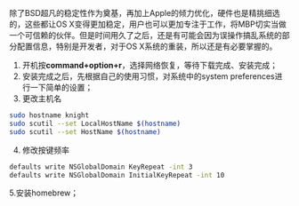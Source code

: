除了BSD超凡的稳定性作为奠基，再加上Apple的倾力优化，硬件也是精挑细选的，这些都让OS X变得更加稳定，用户也可以更加专注于工作，将MBP切实当做一个可信赖的伙伴。但是时间用久了之后，还是有可能会因为误操作搞乱系统的部分配置信息，特别是开发者，对于OS X系统的重装，所以还是有必要掌握的。

1. 开机按**command+option+r**，选择网络恢复，等待下载完成、安装完成；
2. 安装完成之后，先根据自己的使用习惯，对系统中的system preferences进行一下简单的设置；
3. 更改主机名
```bash
sudo hostname knight
sudo scutil --set LocalHostName $(hostname)
sudo scutil --set HostName $(hostname)
```
4. 修改按键频率
```bash
defaults write NSGlobalDomain KeyRepeat -int 3
defaults write NSGlobalDomain InitialKeyRepeat -int 10
```
5.安装homebrew；

